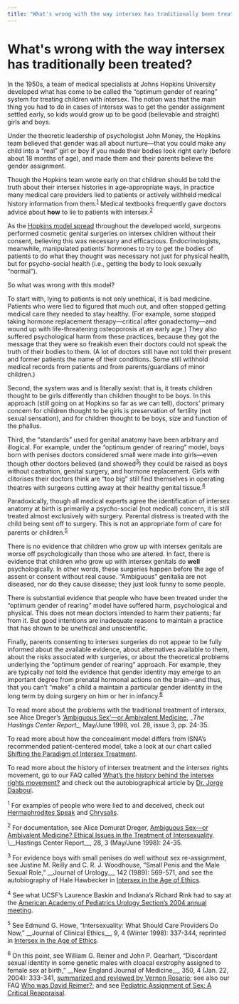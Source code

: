 ```yaml
---
title: "What's wrong with the way intersex has traditionally been treated?"
---
```


# What's wrong with the way intersex has traditionally been treated?

In the 1950s, a team of medical specialists at Johns Hopkins University developed what has come to be called the &#8220;optimum gender of rearing&#8221; system for treating children with intersex. The notion was that the main thing you had to do in cases of intersex was to get the gender assignment settled early, so kids would grow up to be good (believable and straight) girls and boys.  


Under the theoretic leadership of psychologist John Money, the Hopkins team believed that gender was all about nurture&#8212;that you could make any child into a &#8220;real&#8221; girl or boy if you made their bodies look right early (before about 18 months of age), and made them and their parents believe the gender assignment.  

Though the Hopkins team wrote early on that children should be told the truth about their intersex histories in age-appropriate ways, in practice many medical care providers lied to patients or actively withheld medical history information from them.<sup class="footnote" id="fnrev19281022895d8a20a37f1fa-1"><a href="#fn19281022895d8a20a37f1fa-1">1</a></sup> Medical textbooks frequently gave doctors advice about __how__ to lie to patients with intersex.<sup class="footnote" id="fnrev19281022895d8a20a37f1fa-2"><a href="#fn19281022895d8a20a37f1fa-2">2</a></sup>  

As the <a href="/articles/daaboul_history">Hopkins model spread</a> throughout the developed world, surgeons performed cosmetic genital surgeries on intersex children without their consent, believing this was necessary and efficacious. Endocrinologists, meanwhile, manipulated patients&#8217; hormones to try to get the bodies of patients to do what they thought was necessary not just for physical health, but for psycho-social health (i.e., getting the body to look sexually &#8220;normal&#8221;).  

So what was wrong with this model?  

To start with, lying to patients is not only unethical, it is bad medicine. Patients who were lied to figured that much out, and often stopped getting medical care they needed to stay healthy. (For example, some stopped taking hormone replacement therapy&#8212;critical after gonadectomy&#8212;and wound up with life-threatening osteoporosis at an early age.) They also suffered psychological harm from these practices, because they got the message that they were so freakish even their doctors could not speak the truth of their bodies to them. (A lot of doctors still have not told their present and former patients the name of their conditions. Some still withhold medical records from patients and from parents/guardians of minor children.)  

Second, the system was and is literally sexist: that is, it treats children thought to be girls differently than children thought to be boys. In this approach (still going on at Hopkins so far as we can tell), doctors&#8217; primary concern for children thought to be girls is preservation of fertility (not sexual sensation), and for children thought to be boys, size and function of the phallus.  

Third, the &#8220;standards&#8221; used for genital anatomy have been arbitrary and illogical. For example, under the &#8220;optimum gender of rearing&#8221; model, boys born with penises doctors considered small were made into girls&#8212;even though other doctors believed (and showed<sup class="footnote" id="fnrev19281022895d8a20a37f1fa-3"><a href="#fn19281022895d8a20a37f1fa-3">3</a></sup>) they could be raised as boys without castration, genital surgery, and hormone replacement. Girls with clitorises their doctors think are &#8220;too big&#8221; still find themselves in operating theatres with surgeons cutting away at their healthy genital tissue.<sup class="footnote" id="fnrev19281022895d8a20a37f1fa-4"><a href="#fn19281022895d8a20a37f1fa-4">4</a></sup>  

Paradoxically, though all medical experts agree the identification of intersex anatomy at birth is primarily a psycho-social (not medical) concern, it is still treated almost exclusively with surgery. Parental distress is treated with the child being sent off to surgery. This is not an appropriate form of care for parents or children.<sup class="footnote" id="fnrev19281022895d8a20a37f1fa-5"><a href="#fn19281022895d8a20a37f1fa-5">5</a></sup>  

There is no evidence that children who grow up with intersex genitals are worse off psychologically than those who are altered. In fact, there is evidence that children who grow up with intersex genitals do __well__ psychologically. In other words, these surgeries happen before the age of assent or consent without real cause. &#8220;Ambiguous&#8221; genitalia are not diseased, nor do they cause disease; they just look funny to some people.  

There is substantial evidence that people who have been treated under the &#8220;optimum gender of rearing&#8221; model have suffered harm, psychological and physical. This does not mean doctors intended to harm their patients; far from it. But good intentions are inadequate reasons to maintain a practice that has shown to be unethical and unscientific.  

Finally, parents consenting to intersex surgeries do not appear to be fully informed about the available evidence, about alternatives available to them, about the risks associated with surgeries, or about the theoretical problems underlying the &#8220;optimum gender of rearing&#8221; approach. For example, they are typically not told the evidence that gender identity may emerge to an important degree from prenatal hormonal actions on the brain&#8212;and thus, that you can&#8217;t &#8220;make&#8221; a child a maintain a particular gender identity in the long term by doing surgery on him or her in infancy.<sup class="footnote" id="fnrev19281022895d8a20a37f1fa-6"><a href="#fn19281022895d8a20a37f1fa-6">6</a></sup>  

To read more about the problems with the traditional treatment of intersex, see Alice Dreger&#8217;s <a href="/articles/ambivalent_medicine">&#8216;Ambiguous Sex&#8217;&#8212;or Ambivalent Medicine</a>, \__The Hastings Center Report__, May/June 1998, vol. 28, issue 3, pp. 24-35.  

To read more about how the concealment model differs from <span class="caps">ISNA</span>&#8217;s recommended patient-centered model, take a look at our chart called <a href="/compare">Shifting the Paradigm of Intersex Treatment</a>.  

To read more about the history of intersex treatment and the intersex rights movement, go to our <span class="caps">FAQ</span> called <a href="/faq/history">What&#8217;s the history behind the intersex rights movement?</a> and check out the autobiographical article by <a href="/articles/daaboul_history">Dr. Jorge Daaboul</a>.  

<p class="footnote" id="fn19281022895d8a20a37f1fa-1"><sup>1</sup> For examples of people who were lied to and deceived, check out <a href="/videos/hermaphrodites_speak">Hermaphrodites Speak</a> and <a href="/books/chrysalis">Chrysalis</a>.  

<p class="footnote" id="fn19281022895d8a20a37f1fa-2"><sup>2</sup> For documentation, see Alice Domurat Dreger, <a href="/articles/ambivalent_medicine">Ambiguous Sex&#8212;or Ambivalent Medicine? Ethical Issues in the Treatment of Intersexuality</a>. \__Hastings Center Report__, 28, 3 (May/June 1998): 24-35.  

<p class="footnote" id="fn19281022895d8a20a37f1fa-3"><sup>3</sup> For evidence boys with small penises do well without sex re-assignment, see Justine M. Reilly and C. R. J. Woodhouse, &#8220;Small Penis and the Male Sexual Role,&#8221; __Journal of Urology__, 142 (1989): 569-571, and see the autobiography of Hale Hawbecker in <a href="/books/ageofethics">Intersex in the Age of Ethics</a>.  

<p class="footnote" id="fn19281022895d8a20a37f1fa-4"><sup>4</sup> See what <span class="caps">UCSF</span>&#8217;s Laurence Baskin and Indiana&#8217;s Richard Rink had to say at the <a href="/node/655">American Academy of Pediatrics Urology Section&#8217;s 2004 annual meeting</a>.  

<p class="footnote" id="fn19281022895d8a20a37f1fa-5"><sup>5</sup> See Edmund G. Howe, &#8220;Intersexuality: What Should Care Providers Do Now,&#8221; __Journal of Clinical Ethics__, 9, 4 (Winter 1998): 337-344, reprinted in <a href="/books/ageofethics">Intersex in the Age of Ethics</a>.  

<p class="footnote" id="fn19281022895d8a20a37f1fa-6"><sup>6</sup> On this point, see William G. Reiner and John P. Gearhart, &#8220;Discordant sexual identity in some genetic males with cloacal exstrophy assigned to female sex at birth,&#8221; __New England Journal of Medicine__, 350, 4 (Jan. 22, 2004): 333-341, <a href="/node/564">summarized and reviewed by Vernon Rosario</a>; see also our <span class="caps">FAQ</span> <a href="/faq/reimer">Who was David Reimer?</a>; and see <a href="/books/reappraisal">Pediatric Assignment of Sex: A Critical Reappraisal</a>.